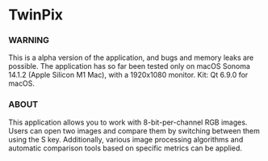 # TwinPix

### WARNING 

This is a alpha version of the application, and bugs and memory leaks are possible.
The application has so far been tested only on macOS Sonoma 14.1.2 (Apple Silicon M1 Mac), with a 1920x1080 monitor. Kit: Qt 6.9.0 for macOS. <br/>

### ABOUT

This application allows you to work with 8-bit-per-channel RGB images. Users can open two images and compare them by switching between them using the S key. Additionally, various image processing algorithms and automatic comparison tools based on specific metrics can be applied.
